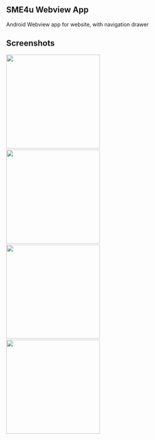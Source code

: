 ## SME4u Webview App
 Android Webview app for website, with navigation drawer

## Screenshots
<div style={{display: flex; flex-direction: row}}>
  <kbd><img src="https://user-images.githubusercontent.com/47142604/109769246-f15a7600-7c1f-11eb-9110-12d2548817ee.jpg" width="250" /> </kbd> &nbsp; &nbsp; 
  <kbd><img src="https://user-images.githubusercontent.com/47142604/109769259-f5869380-7c1f-11eb-9b03-c1817992221a.jpg" width="250" /> </kbd> &nbsp; &nbsp;
  <kbd><img src="https://user-images.githubusercontent.com/47142604/109769266-f7505700-7c1f-11eb-9a5b-9ea04fbe6bb8.jpg" width="250" /> </kbd> &nbsp; &nbsp;
  <kbd><img src="https://user-images.githubusercontent.com/47142604/109769287-fe776500-7c1f-11eb-8cb9-8d232f56ebc2.jpg" width="250" /> </kbd> &nbsp; &nbsp;
</div>
